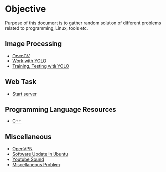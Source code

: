 # Objective

Purpose of this document is to gather random solution of different problems
related to programming, Linux, tools etc.

## Image Processing

- [OpenCV](opencv.md)
- [Work with YOLO](command_for_yolo.md)
- [Training, Testing with YOLO](training_testing_yolo.md)

## Web Task
- [Start server](start_server.md)

## Programming Language Resources
- [C++](cpp_resources.md)

## Miscellaneous
- [OpenVPN](openvpn_ubuntu.md)
- [Software Update in Ubuntu](update_in_ubuntu.md)
- [Youtube Sound](youtube_sound.md)
- [Miscellaneous Problem](miscellaneous_problem.md)


<!--
For full documentation visit [mkdocs.org](https://mkdocs.org).

## Commands

* `mkdocs new [dir-name]` - Create a new project.
* `mkdocs serve` - Start the live-reloading docs server.
* `mkdocs build` - Build the documentation site.
* `mkdocs help` - Print this help message.

## Project layout

    mkdocs.yml    # The configuration file.
    docs/
        index.md  # The documentation homepage.
        ...       # Other markdown pages, images and other files.

-->
